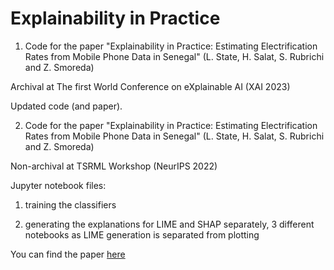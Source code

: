 # Explainability in Practice

1) Code for the paper "Explainability in Practice: Estimating Electrification Rates from Mobile Phone Data in Senegal" 
(L. State, H. Salat, S. Rubrichi and Z. Smoreda)

Archival at The first World Conference on eXplainable AI (XAI 2023)

Updated code (and paper).



2) Code for the paper "Explainability in Practice: Estimating Electrification Rates from Mobile Phone Data in Senegal" 
(L. State, H. Salat, S. Rubrichi and Z. Smoreda)

Non-archival at TSRML Workshop (NeurIPS 2022)

Jupyter notebook files:

1) training the classifiers

2) generating the explanations for LIME and SHAP separately, 3 different notebooks as LIME generation is separated from plotting

You can find the paper [here](https://arxiv.org/abs/2211.06277) 

